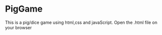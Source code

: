 # PigGame
This is a pig/dice game using html,css and javaScript. 
Open the .html file on your browser
